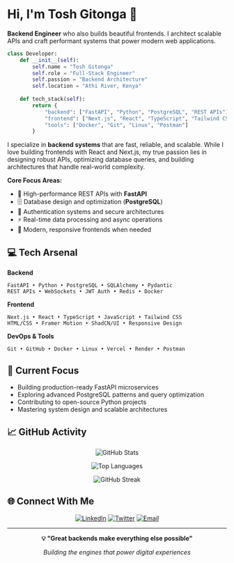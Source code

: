 # Hi, I'm Tosh Gitonga 👋

**Backend Engineer** who also builds beautiful frontends. I architect scalable APIs and craft performant systems that power modern web applications.

```python
class Developer:
    def __init__(self):
        self.name = "Tosh Gitonga"
        self.role = "Full-Stack Engineer"
        self.passion = "Backend Architecture"
        self.location = "Athi River, Kenya"
        
    def tech_stack(self):
        return {
            "backend": ["FastAPI", "Python", "PostgreSQL", "REST APIs"],
            "frontend": ["Next.js", "React", "TypeScript", "Tailwind CSS"],
            "tools": ["Docker", "Git", "Linux", "Postman"]
        }
```

I specialize in **backend systems** that are fast, reliable, and scalable. While I love building frontends with React and Next.js, my true passion lies in designing robust APIs, optimizing database queries, and building architectures that handle real-world complexity.

**Core Focus Areas:**
- 🚀 High-performance REST APIs with **FastAPI**
- 🗄️ Database design and optimization (**PostgreSQL**)
- 🔐 Authentication systems and secure architectures
- ⚡ Real-time data processing and async operations
- 🎨 Modern, responsive frontends when needed

## 💻 Tech Arsenal

**Backend**
```
FastAPI • Python • PostgreSQL • SQLAlchemy • Pydantic
REST APIs • WebSockets • JWT Auth • Redis • Docker
```

**Frontend**
```
Next.js • React • TypeScript • JavaScript • Tailwind CSS
HTML/CSS • Framer Motion • ShadCN/UI • Responsive Design
```

**DevOps & Tools**
```
Git • GitHub • Docker • Linux • Vercel • Render • Postman
```

## 🎯 Current Focus

- Building production-ready FastAPI microservices
- Exploring advanced PostgreSQL patterns and query optimization
- Contributing to open-source Python projects
- Mastering system design and scalable architectures

## 📈 GitHub Activity

<div align="center">
  
![GitHub Stats](https://github-readme-stats.vercel.app/api?username=ToshGitonga0&show_icons=true&theme=tokyonight&hide_border=true&bg_color=0D1117&title_color=58A6FF&icon_color=58A6FF&text_color=C9D1D9)

![Top Languages](https://github-readme-stats.vercel.app/api/top-langs/?username=ToshGitonga0&layout=compact&theme=tokyonight&hide_border=true&bg_color=0D1117&title_color=58A6FF&text_color=C9D1D9)

![GitHub Streak](https://github-readme-streak-stats.herokuapp.com/?user=ToshGitonga0&theme=tokyonight&hide_border=true&background=0D1117&ring=58A6FF&fire=58A6FF&currStreakLabel=C9D1D9)

</div>

## 🌐 Connect With Me

<div align="center">

[![LinkedIn](https://img.shields.io/badge/LinkedIn-0A66C2?style=for-the-badge&logo=linkedin&logoColor=white)](https://www.linkedin.com/in/charles-gitonga/)
[![Twitter](https://img.shields.io/badge/Twitter-1DA1F2?style=for-the-badge&logo=twitter&logoColor=white)](https://x.com/ToshGitonga_)
[![Email](https://img.shields.io/badge/Email-EA4335?style=for-the-badge&logo=gmail&logoColor=white)](mailto:gitongachas@gmail.com)

</div>

---

<div align="center">
  
**💡 "Great backends make everything else possible"**

*Building the engines that power digital experiences*

</div>
